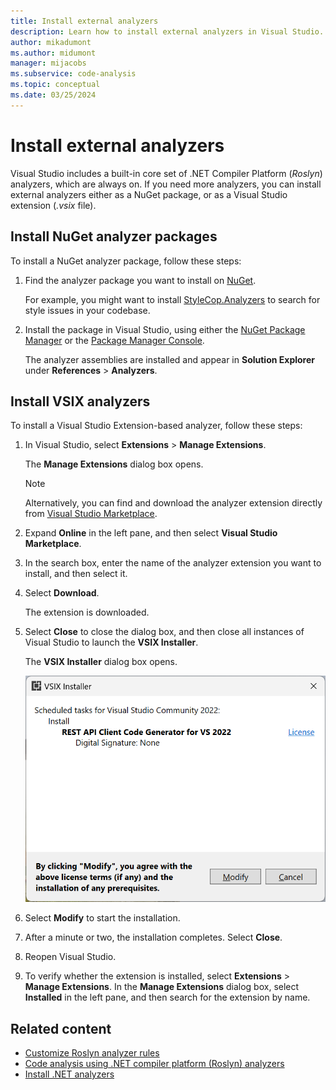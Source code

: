 ```yaml
---
title: Install external analyzers
description: Learn how to install external analyzers in Visual Studio. Install analyzers with NuGet analyzer packages and as a VSIX extension.
author: mikadumont
ms.author: midumont
manager: mijacobs
ms.subservice: code-analysis
ms.topic: conceptual
ms.date: 03/25/2024
---
```

# Install external analyzers

Visual Studio includes a built-in core set of .NET Compiler Platform (*Roslyn*) analyzers, which are always on. If you need more analyzers, you can install external analyzers either as a NuGet package, or as a Visual Studio extension (*.vsix* file).

## Install NuGet analyzer packages

To install a NuGet analyzer package, follow these steps:

1. Find the analyzer package you want to install on [NuGet](https://www.nuget.org).

   For example, you might want to install [StyleCop.Analyzers](https://www.nuget.org/packages/stylecop.analyzers/) to search for style issues in your codebase.

2. Install the package in Visual Studio, using either the [NuGet Package Manager](/nuget/quickstart/install-and-use-a-package-in-visual-studio#nuget-package-manager) or the [Package Manager Console](/nuget/quickstart/install-and-use-a-package-in-visual-studio#package-manager-console).

   The analyzer assemblies are installed and appear in **Solution Explorer** under **References** > **Analyzers**.

## Install VSIX analyzers

To install a Visual Studio Extension-based analyzer, follow these steps:

1. In Visual Studio, select **Extensions** > **Manage Extensions**.

   The **Manage Extensions** dialog box opens.

   > [!NOTE]
   > Alternatively, you can find and download the analyzer extension directly from [Visual Studio Marketplace](https://marketplace.visualstudio.com).

1. Expand **Online** in the left pane, and then select **Visual Studio Marketplace**.

1. In the search box, enter the name of the analyzer extension you want to install, and then select it.

1. Select **Download**.

   The extension is downloaded.

1. Select **Close** to close the dialog box, and then close all instances of Visual Studio to launch the **VSIX Installer**.

   The **VSIX Installer** dialog box opens.

   ![Screenshot that shows the VSIX Installer dialog box.](media/vsix-installer-code-analysis.png)

1. Select **Modify** to start the installation.

1. After a minute or two, the installation completes. Select **Close**.

1. Reopen Visual Studio.

1. To verify whether the extension is installed, select **Extensions** > **Manage Extensions**. In the **Manage Extensions** dialog box, select **Installed** in the left pane, and then search for the extension by name.

## Related content

- [Customize Roslyn analyzer rules](../code-quality/use-roslyn-analyzers.md)
- [Code analysis using .NET compiler platform (Roslyn) analyzers](../code-quality/roslyn-analyzers-overview.md)
- [Install .NET analyzers](../code-quality/install-net-analyzers.md)
